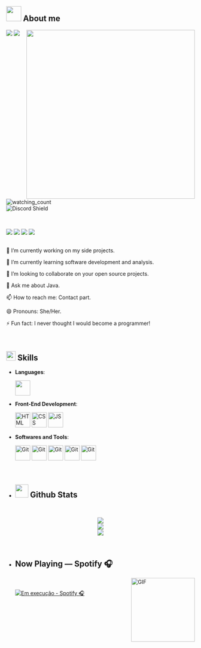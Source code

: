 ## <picture><img src = "https://user-images.githubusercontent.com/64439609/213525571-a0b12213-7e89-48df-a45f-153c78f3cf5e.png" width =40px></picture> **About me**

<picture> <img align="right" src="https://mir-s3-cdn-cf.behance.net/project_modules/disp/601014116770475.6068beff4640a.gif" width = 450px></picture>
 <p align="left">
    <div style="width: 150px;">
    <img src="https://img.shields.io/badge/Focus-Full Stack%20Development-dodgerblue" />
    <img src="https://img.shields.io/badge/Languages-Português and English-dodgerblue" />
     <img src="https://komarev.com/ghpvc/?username=Caroldgt&color=brightgreen" alt="watching_count" />
     <img src="https://discordapp.com/api/guilds/1160904516951085106/widget.png?style=shield" alt="Discord Shield"/>
      </div>
 
   
   ##
   <br>
   <div style="width: 120px;">
  <a href="https://portfolio-caroldgt.vercel.app/"><img src="https://img.shields.io/badge/-Caroldgt-3423A6?style=for-the-badge&logo=Google-Chrome&logoColor=white" /></a>
  <a href="https://br.linkedin.com/in/ana-carolina-daga-tavares-535252274"><img src="https://img.shields.io/badge/-Ana%20Carolina-0077B5?style=for-the-badge&logo=Linkedin&logoColor=white" /></a>
  <a href="caroldaga2@gmail.com"><img src="https://img.shields.io/badge/-caroldaga2@gmail.com-D14836?style=for-the-badge&logo=Gmail&logoColor=white" /></a>
  <a href="https://www.instagram.com/carol_dgt/"><img src="https://img.shields.io/badge/-Caroldgt-E4405F?style=for-the-badge&logo=Instagram&logoColor=white" /></a>
</div>



     
  
</p>

##
🔭 I’m currently working on my side projects.

🌱 I’m currently learning software development and analysis.

👯 I’m looking to collaborate on your open source projects.

💬 Ask me about Java.

📫 How to reach me: Contact part.

😄 Pronouns: She/Her.

⚡ Fun fact: I never thought I would become a programmer!

<br>

## <img src="https://media2.giphy.com/media/QssGEmpkyEOhBCb7e1/giphy.gif?cid=ecf05e47a0n3gi1bfqntqmob8g9aid1oyj2wr3ds3mg700bl&rid=giphy.gif" width ="25"><b> Skills</b>

<p align="center">

- **Languages**:

    <img src="https://user-images.githubusercontent.com/25181517/117201156-9a724800-adec-11eb-9a9d-3cd0f67da4bc.png" width="40" height="40" />
    
  
- **Front-End Development**:

   <img src="https://user-images.githubusercontent.com/64439609/212556407-f122dc0e-901c-4df7-960f-29a3b52c5349.png" width="40" height="40" alt="HTML" />
   <img src="https://user-images.githubusercontent.com/64439609/212556203-47a51702-fec1-4275-bafb-6afdea15b092.png" width="40" height="40" alt="CSS" />
   <img src="https://user-images.githubusercontent.com/64439609/212556085-e6f8391a-6f25-43d5-8bfe-818167047cfb.png" width="40" height="40" alt="JS"/>



- **Softwares and Tools**:

    <img src="https://user-images.githubusercontent.com/64439609/212556685-de9a7c04-31b0-43b6-af39-7c82ac13b321.png" width="40" height="40" alt="Git"/>
    <img src="https://user-images.githubusercontent.com/64439609/212556741-81407849-82c8-4926-854f-820e8a644375.png" width="40" height="40" alt="Git"/>
    <img src="https://user-images.githubusercontent.com/64439609/212556816-5f39489d-6cee-4f1c-997f-4d30a391287c.png" width="40" height="40" alt="Git"/>
    <img src="https://user-images.githubusercontent.com/64439609/212556802-77a65ec1-aa71-4272-b603-1a57d1914678.png" width="40" height="40" alt="Git"/>
    <img src="https://user-images.githubusercontent.com/25181517/189715289-df3ee512-6eca-463f-a0f4-c10d94a06b2f.png" width="40" height="40" alt="Git"/>



 

<br>
</p>


- ## <img src="https://media.giphy.com/media/iY8CRBdQXODJSCERIr/giphy.gif" width="35"><b> Github Stats </b>
<br>

<div align="center">

![](https://github-readme-stats.vercel.app/api?username=Caroldgt&theme=dracula&hide_border=false&include_all_commits=true&count_private=true)<br/>
![](https://github-readme-streak-stats.herokuapp.com/?user=Caroldgt&theme=dracula&hide_border=false)<br/>
![](https://github-readme-stats.vercel.app/api/top-langs/?username=Caroldgt&theme=dracula&hide_border=false&include_all_commits=true&count_private=true&layout=compact)

	
</a>
</div>
<br>

- ## Now Playing — Spotify 🎧
  <img align="right" alt="GIF" height="170px" src="https://media.giphy.com/media/J5B1Y8QZnzXXbLQIBu/giphy.gif" />
  <br>
    <p><a href="https://spotify-github-profile.vercel.app/api/view.svg?uid=31fqlks7endlrjl34z3kfrbwnjeu&cover_image=true&theme=natemoo-          re&show_offline=true&background_color=121212&interchange=true&bar_color=53b14f&bar_color_cover=false">
  <img src="https://spotify-github-profile.vercel.app/api/view.svg?uid=31fqlks7endlrjl34z3kfrbwnjeu&cover_image=true&theme=natemoo-re&show_offline=true&background_color=121212&interchange=true&bar_color=53b14f&bar_color_cover=false" alt="Em execução - Spotify 🎧" />
  </a></p>
  
<br>  
</p>
</div>
